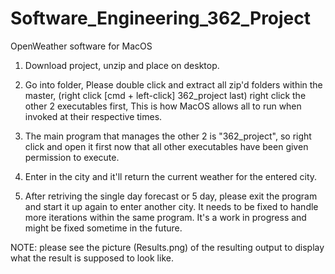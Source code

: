 # Software_Engineering_362_Project
OpenWeather software for MacOS

1) Download project, unzip and place on desktop.  

2) Go into folder, Please double click and extract all zip'd folders within the master,
    (right click [cmd + left-click] 362_project last) right click the other 2 executables first,
    This is how MacOS allows all to run when invoked at their respective times.  
    
3) The main program that manages the other 2 is "362_project", so right click and open it first
    now that all other executables have been given permission to execute.
    
4) Enter in the city and it'll return the current weather for the entered city.  

5) After retriving the single day forecast or 5 day, please exit the program and start it up 
    again to enter another city.  It needs to be fixed to handle more iterations within the same 
    program.  It's a work in progress and might be fixed sometime in the future.
    
NOTE: please see the picture (Results.png) of the resulting output to display what the result is supposed to look like.  
    
